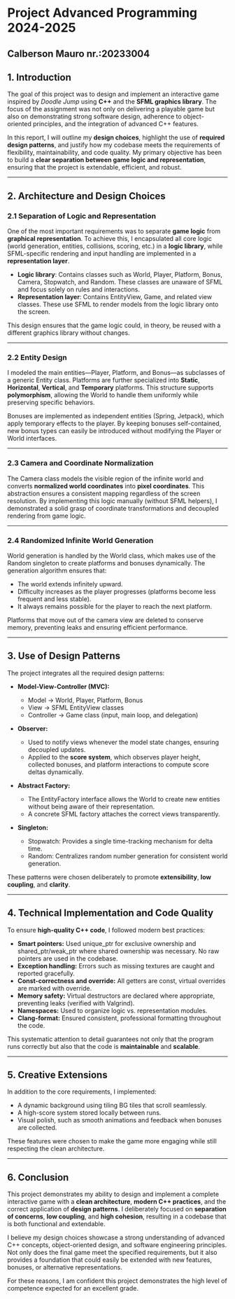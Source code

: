 
# Project Advanced Programming 2024-2025
## Calberson Mauro nr.:20233004
## 1. Introduction
The goal of this project was to design and implement an interactive game inspired by *Doodle Jump* using **C++** and the **SFML graphics library**. The focus of the assignment was not only on delivering a playable game but also on demonstrating strong software design, adherence to object-oriented principles, and the integration of advanced C++ features.

In this report, I will outline my **design choices**, highlight the use of **required design patterns**, and justify how my codebase meets the requirements of flexibility, maintainability, and code quality. My primary objective has been to build a **clear separation between game logic and representation**, ensuring that the project is extendable, efficient, and robust.

---

## 2. Architecture and Design Choices

### 2.1 Separation of Logic and Representation
One of the most important requirements was to separate **game logic** from **graphical representation**. To achieve this, I encapsulated all core logic (world generation, entities, collisions, scoring, etc.) in a **logic library**, while SFML-specific rendering and input handling are implemented in a **representation layer**.

- **Logic library**: Contains classes such as World, Player, Platform, Bonus, Camera, Stopwatch, and Random. These classes are unaware of SFML and focus solely on rules and interactions.
- **Representation layer**: Contains EntityView, Game, and related view classes. These use SFML to render models from the logic library onto the screen.

This design ensures that the game logic could, in theory, be reused with a different graphics library without changes.

---

### 2.2 Entity Design
I modeled the main entities—Player, Platform, and Bonus—as subclasses of a generic Entity class. Platforms are further specialized into **Static**, **Horizontal**, **Vertical**, and **Temporary** platforms. This structure supports **polymorphism**, allowing the World to handle them uniformly while preserving specific behaviors.

Bonuses are implemented as independent entities (Spring, Jetpack), which apply temporary effects to the player. By keeping bonuses self-contained, new bonus types can easily be introduced without modifying the Player or World interfaces.

---

### 2.3 Camera and Coordinate Normalization
The Camera class models the visible region of the infinite world and converts **normalized world coordinates** into **pixel coordinates**. This abstraction ensures a consistent mapping regardless of the screen resolution. By implementing this logic manually (without SFML helpers), I demonstrated a solid grasp of coordinate transformations and decoupled rendering from game logic.

---

### 2.4 Randomized Infinite World Generation
World generation is handled by the World class, which makes use of the Random singleton to create platforms and bonuses dynamically. The generation algorithm ensures that:
- The world extends infinitely upward.
- Difficulty increases as the player progresses (platforms become less frequent and less stable).
- It always remains possible for the player to reach the next platform.

Platforms that move out of the camera view are deleted to conserve memory, preventing leaks and ensuring efficient performance.

---

## 3. Use of Design Patterns
The project integrates all the required design patterns:

- **Model-View-Controller (MVC):**
    - Model → World, Player, Platform, Bonus
    - View → SFML EntityView classes
    - Controller → Game class (input, main loop, and delegation)

- **Observer:**
    - Used to notify views whenever the model state changes, ensuring decoupled updates.
    - Applied to the **score system**, which observes player height, collected bonuses, and platform interactions to compute score deltas dynamically.

- **Abstract Factory:**
    - The EntityFactory interface allows the World to create new entities without being aware of their representation.
    - A concrete SFML factory attaches the correct views transparently.

- **Singleton:**
    - Stopwatch: Provides a single time-tracking mechanism for delta time.
    - Random: Centralizes random number generation for consistent world generation.

These patterns were chosen deliberately to promote **extensibility**, **low coupling**, and **clarity**.

---

## 4. Technical Implementation and Code Quality
To ensure **high-quality C++ code**, I followed modern best practices:

- **Smart pointers:** Used unique_ptr for exclusive ownership and shared_ptr/weak_ptr where shared ownership was necessary. No raw pointers are used in the codebase.
- **Exception handling:** Errors such as missing textures are caught and reported gracefully.
- **Const-correctness and override:** All getters are const, virtual overrides are marked with override.
- **Memory safety:** Virtual destructors are declared where appropriate, preventing leaks (verified with Valgrind).
- **Namespaces:** Used to organize logic vs. representation modules.
- **Clang-format:** Ensured consistent, professional formatting throughout the code.

This systematic attention to detail guarantees not only that the program runs correctly but also that the code is **maintainable** and **scalable**.

---

## 5. Creative Extensions
In addition to the core requirements, I implemented:
- A dynamic background using tiling BG tiles that scroll seamlessly.
- A high-score system stored locally between runs.
- Visual polish, such as smooth animations and feedback when bonuses are collected.

These features were chosen to make the game more engaging while still respecting the clean architecture.

---

## 6. Conclusion
This project demonstrates my ability to design and implement a complete interactive game with a **clean architecture**, **modern C++ practices**, and the correct application of **design patterns**. I deliberately focused on **separation of concerns**, **low coupling**, and **high cohesion**, resulting in a codebase that is both functional and extendable.

I believe my design choices showcase a strong understanding of advanced C++ concepts, object-oriented design, and software engineering principles. Not only does the final game meet the specified requirements, but it also provides a foundation that could easily be extended with new features, bonuses, or alternative representations.

For these reasons, I am confident this project demonstrates the high level of competence expected for an excellent grade.
